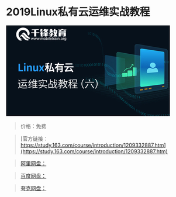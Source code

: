 # 2019Linux私有云运维实战教程

![img](../../../assets/study163/free/906d6200a87449a7ab1ae4af2d565aa3.jpg)

> 价格：免费

> [官方链接：https://study.163.com/course/introduction/1209332887.htm](https://study.163.com/course/introduction/1209332887.htm)

> [阿里网盘：]()

> [百度网盘：]()

> [夸克网盘：]()
